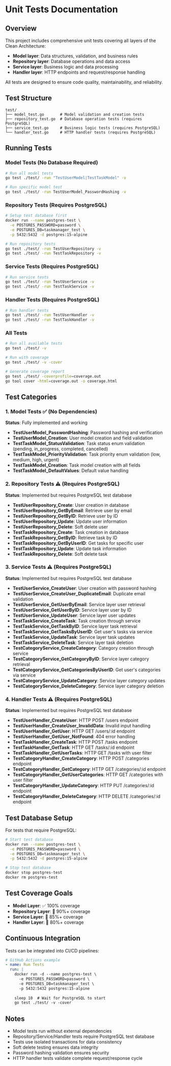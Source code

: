 # Unit Tests Documentation

## Overview

This project includes comprehensive unit tests covering all layers of the Clean Architecture:
- **Model layer**: Data structures, validation, and business rules
- **Repository layer**: Database operations and data access
- **Service layer**: Business logic and data processing
- **Handler layer**: HTTP endpoints and request/response handling

All tests are designed to ensure code quality, maintainability, and reliability.

## Test Structure

```
test/
├── model_test.go       # Model validation and creation tests
├── repository_test.go  # Database operation tests (requires PostgreSQL)
├── service_test.go     # Business logic tests (requires PostgreSQL)
└── handler_test.go     # HTTP handler tests (requires PostgreSQL)
```

## Running Tests

### Model Tests (No Database Required)
```bash
# Run all model tests
go test ./test/ -run "TestUserModel|TestTaskModel" -v

# Run specific model test
go test ./test/ -run TestUserModel_PasswordHashing -v
```

### Repository Tests (Requires PostgreSQL)
```bash
# Setup test database first
docker run --name postgres-test \
  -e POSTGRES_PASSWORD=password \
  -e POSTGRES_DB=taskmanager_test \
  -p 5432:5432 -d postgres:15-alpine

# Run repository tests
go test ./test/ -run TestUserRepository -v
go test ./test/ -run TestTaskRepository -v
```

### Service Tests (Requires PostgreSQL)
```bash
# Run service tests
go test ./test/ -run TestUserService -v
go test ./test/ -run TestTaskService -v
```

### Handler Tests (Requires PostgreSQL)
```bash
# Run handler tests
go test ./test/ -run TestUserHandler -v
go test ./test/ -run TestTaskHandler -v
```

### All Tests
```bash
# Run all available tests
go test ./test/ -v

# Run with coverage
go test ./test/ -v -cover

# Generate coverage report
go test ./test/ -coverprofile=coverage.out
go tool cover -html=coverage.out -o coverage.html
```

## Test Categories

### 1. Model Tests ✅ (No Dependencies)
**Status**: Fully implemented and working
- **TestUserModel_PasswordHashing**: Password hashing and verification
- **TestUserModel_Creation**: User model creation and field validation
- **TestTaskModel_StatusValidation**: Task status enum validation (pending, in_progress, completed, cancelled)
- **TestTaskModel_PriorityValidation**: Task priority enum validation (low, medium, high, urgent)
- **TestTaskModel_Creation**: Task model creation with all fields
- **TestTaskModel_DefaultValues**: Default value handling

### 2. Repository Tests ⚠️ (Requires PostgreSQL)
**Status**: Implemented but requires PostgreSQL test database
- **TestUserRepository_Create**: User creation in database
- **TestUserRepository_GetByEmail**: Retrieve user by email
- **TestUserRepository_GetByID**: Retrieve user by ID
- **TestUserRepository_Update**: Update user information
- **TestUserRepository_Delete**: Soft delete user
- **TestTaskRepository_Create**: Task creation in database
- **TestTaskRepository_GetByID**: Retrieve task by ID
- **TestTaskRepository_GetByUserID**: Get tasks for specific user
- **TestTaskRepository_Update**: Update task information
- **TestTaskRepository_Delete**: Soft delete task

### 3. Service Tests ⚠️ (Requires PostgreSQL)
**Status**: Implemented but requires PostgreSQL test database
- **TestUserService_CreateUser**: User creation with password hashing
- **TestUserService_CreateUser_DuplicateEmail**: Duplicate email validation
- **TestUserService_GetUserByEmail**: Service layer user retrieval
- **TestUserService_GetUserByID**: Service layer user by ID
- **TestUserService_UpdateUser**: Service layer user updates
- **TestTaskService_CreateTask**: Task creation through service
- **TestTaskService_GetTaskByID**: Service layer task retrieval
- **TestTaskService_GetTasksByUserID**: Get user's tasks via service
- **TestTaskService_UpdateTask**: Service layer task updates
- **TestTaskService_DeleteTask**: Service layer task deletion
- **TestCategoryService_CreateCategory**: Category creation through service
- **TestCategoryService_GetCategoryByID**: Service layer category retrieval
- **TestCategoryService_GetCategoriesByUserID**: Get user's categories via service
- **TestCategoryService_UpdateCategory**: Service layer category updates
- **TestCategoryService_DeleteCategory**: Service layer category deletion

### 4. Handler Tests ⚠️ (Requires PostgreSQL)
**Status**: Implemented but requires PostgreSQL test database
- **TestUserHandler_CreateUser**: HTTP POST /users endpoint
- **TestUserHandler_CreateUser_InvalidData**: Invalid input handling
- **TestUserHandler_GetUser**: HTTP GET /users/:id endpoint
- **TestUserHandler_GetUser_NotFound**: 404 error handling
- **TestTaskHandler_CreateTask**: HTTP POST /tasks endpoint
- **TestTaskHandler_GetTask**: HTTP GET /tasks/:id endpoint
- **TestTaskHandler_GetUserTasks**: HTTP GET /tasks with user filter
- **TestCategoryHandler_CreateCategory**: HTTP POST /categories endpoint
- **TestCategoryHandler_GetCategory**: HTTP GET /categories/:id endpoint
- **TestCategoryHandler_GetUserCategories**: HTTP GET /categories with user filter
- **TestCategoryHandler_UpdateCategory**: HTTP PUT /categories/:id endpoint
- **TestCategoryHandler_DeleteCategory**: HTTP DELETE /categories/:id endpoint

## Test Database Setup

For tests that require PostgreSQL:

```bash
# Start test database
docker run --name postgres-test \
  -e POSTGRES_PASSWORD=password \
  -e POSTGRES_DB=taskmanager_test \
  -p 5432:5432 -d postgres:15-alpine

# Stop test database
docker stop postgres-test
docker rm postgres-test
```

## Test Coverage Goals

- **Model Layer**: ✅ 100% coverage
- **Repository Layer**: 🎯 90%+ coverage
- **Service Layer**: 🎯 85%+ coverage  
- **Handler Layer**: 🎯 80%+ coverage

## Continuous Integration

Tests can be integrated into CI/CD pipelines:

```yaml
# GitHub Actions example
- name: Run Tests
  run: |
    docker run -d --name postgres-test \
      -e POSTGRES_PASSWORD=password \
      -e POSTGRES_DB=taskmanager_test \
      -p 5432:5432 postgres:15-alpine
    
    sleep 10  # Wait for PostgreSQL to start
    go test ./test/ -v -cover
```

## Notes

- Model tests run without external dependencies
- Repository/Service/Handler tests require PostgreSQL test database
- Tests use isolated transactions for data consistency
- Soft delete testing ensures data integrity
- Password hashing validation ensures security
- HTTP handler tests validate complete request/response cycle

